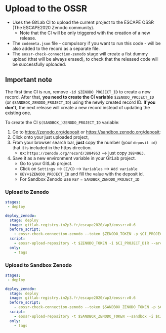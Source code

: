 # Upload to the OSSR

 - Uses the GitLab CI to upload the current project to the ESCAPE OSSR (The ESCAPE2020 Zenodo community).
    - Note that the CI will be only triggered with the creation of a new release.
 - The `codemeta.json` file - compulsory if you want to run this code - will be also added to the record as
 a separate file.
 - The `eossr-check-connection-zenodo` stage will create a fist dummy upload (that will be always erased), to check
 that the released code will be successfully uploaded.

## Important note

The first time CI is run, remove `-id $ZENODO_PROJECT_ID` to create a new record.
After that, **you need to create the CI variable** `$ZENODO_PROJECT_ID` (or `$SANDBOX_ZENODO_PROJECT_ID`)
using the newly created record ID.
**If you don't,** the next release will create a new record instead of updating the existing one.

To create the CI `$(SANDBOX_)ZENODO_PROJECT_ID` variable:
1. Go to https://zenodo.org/deposit or https://sandbox.zenodo.org/deposit;
2. Click onto your just uploaded project,
3. From your browser search bar, **just** copy the number (your `deposit id`) that it is included in the https direction.
   - ex: `https://zenodo.org/record/3884963` --> just copy `3884963`.
4. Save it as a new environment variable in your GitLab project.
    * Go to your GitLab project.
    * Click on `Settings` --> `CI/CD` --> `Variables` --> `Add variable`
    * `KEY`=`$ZENODO_PROJECT_ID` and fill the value with the deposit id.
    * For Sandbox Zenodo use `KEY` = `SANDBOX_ZENODO_PROJECT_ID`


### Upload to Zenodo
```yaml
stages:
 - deploy

deploy_zenodo:
  stage: deploy
  image: gitlab-registry.in2p3.fr/escape2020/wp3/eossr:v0.6
  before_script:
    - eossr-check-connection-zenodo --token $ZENODO_TOKEN -p $CI_PROJECT_DIR
  script:
    - eossr-upload-repository -t $ZENODO_TOKEN -i $CI_PROJECT_DIR --archive-name $CI_PROJECT_NAME.zip [-id $ZENODO_PROJECT_ID]
  only:
    - tags

```


### Upload to Sandbox Zenodo
```yaml
stages:
 - deploy

deploy_zenodo:
  stage: deploy
  image: gitlab-registry.in2p3.fr/escape2020/wp3/eossr:v0.6
  before_script:
    - eossr-check-connection-zenodo --token $SANDBOX_ZENODO_TOKEN -p $CI_PROJECT_DIR
  script:
    - eossr-upload-repository -t $SANDBOX_ZENODO_TOKEN --sandbox -i $CI_PROJECT_DIR --archive-name $CI_PROJECT_NAME.zip [-id $SANDBOX_ZENODO_PROJECT_ID]
  only:
    - tags
```
